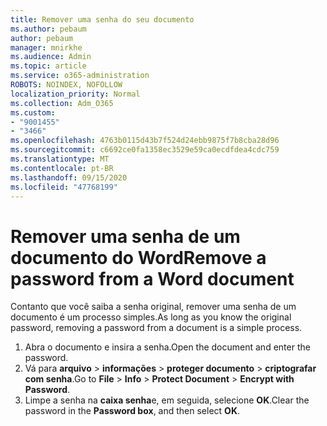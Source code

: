 ```yaml
---
title: Remover uma senha do seu documento
ms.author: pebaum
author: pebaum
manager: mnirkhe
ms.audience: Admin
ms.topic: article
ms.service: o365-administration
ROBOTS: NOINDEX, NOFOLLOW
localization_priority: Normal
ms.collection: Adm_O365
ms.custom:
- "9001455"
- "3466"
ms.openlocfilehash: 4763b0115d43b7f524d24ebb9875f7b8cba28d96
ms.sourcegitcommit: c6692ce0fa1358ec3529e59ca0ecdfdea4cdc759
ms.translationtype: MT
ms.contentlocale: pt-BR
ms.lasthandoff: 09/15/2020
ms.locfileid: "47768199"
---
```

# <a name="remove-a-password-from-a-word-document"></a><span data-ttu-id="e2aec-102">Remover uma senha de um documento do Word</span><span class="sxs-lookup"><span data-stu-id="e2aec-102">Remove a password from a Word document</span></span>

<span data-ttu-id="e2aec-103">Contanto que você saiba a senha original, remover uma senha de um documento é um processo simples.</span><span class="sxs-lookup"><span data-stu-id="e2aec-103">As long as you know the original password, removing a password from a document is a simple process.</span></span>

1. <span data-ttu-id="e2aec-104">Abra o documento e insira a senha.</span><span class="sxs-lookup"><span data-stu-id="e2aec-104">Open the document and enter the password.</span></span>
2. <span data-ttu-id="e2aec-105">Vá para **arquivo**  >  **informações**  >  **proteger documento**  >  **criptografar com senha**.</span><span class="sxs-lookup"><span data-stu-id="e2aec-105">Go to **File** > **Info** > **Protect Document** > **Encrypt with Password**.</span></span>
3. <span data-ttu-id="e2aec-106">Limpe a senha na **caixa senha**e, em seguida, selecione **OK**.</span><span class="sxs-lookup"><span data-stu-id="e2aec-106">Clear the password in the **Password box**, and then select **OK**.</span></span>
